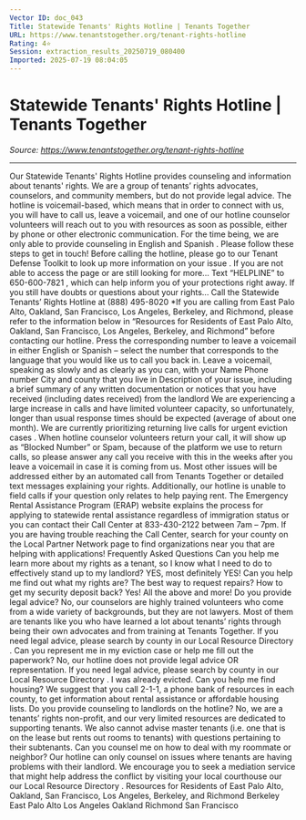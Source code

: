 ```yaml
---
Vector ID: doc_043
Title: Statewide Tenants' Rights Hotline | Tenants Together
URL: https://www.tenantstogether.org/tenant-rights-hotline
Rating: 4⭐
Session: extraction_results_20250719_080400
Imported: 2025-07-19 08:04:05
---
```


# Statewide Tenants' Rights Hotline | Tenants Together

_Source: https://www.tenantstogether.org/tenant-rights-hotline_

---

Our Statewide Tenants' Rights Hotline provides counseling and information about tenants' rights.
We are a group of tenants’ rights advocates, counselors, and community members, but do not provide legal advice.
The hotline is voicemail-based, which means that in order to connect with us, you will have to call us, leave a voicemail, and one of our hotline counselor volunteers will reach out to you with resources as soon as possible, either by phone or other electronic communication.
For the time being, we are only able to provide counseling in English and Spanish
.
Please follow these steps to get in touch!
Before calling the hotline, please go to our
Tenant Defense Toolkit
to look up more information on your issue
. If you are not able to access the page or are still looking for more...
Text “HELPLINE” to 650-600-7821
, which can help inform you of your protections right away. If you still have doubts or questions about your rights...
Call the Statewide Tenants’ Rights Hotline at (888) 495-8020
*If you are calling from East Palo Alto, Oakland, San Francisco, Los
Angeles, Berkeley, and Richmond, please refer to the information
below in “Resources for Residents of East Palo Alto, Oakland, San
Francisco, Los Angeles, Berkeley, and Richmond” before contacting our hotline.
Press the corresponding number to
leave a voicemail in either English or Spanish
– select the number that corresponds to the language that you would like us to call you back in.
Leave a voicemail, speaking as slowly and as clearly as you can, with your
Name
Phone number
City and county that you live in
Description of your issue, including a brief summary of any written documentation or notices that you have received (including dates received) from the landlord
We are experiencing a large increase in calls and have limited volunteer capacity, so unfortunately, longer than usual response times should be expected (average of about one month). We are currently prioritizing returning
live calls for urgent eviction cases
. When hotline counselor volunteers return your call, it will show up as “Blocked Number” or Spam, because of the platform we use to return calls, so please answer any call you receive with this in the weeks after you leave a voicemail in case it is coming from us. Most other issues will be addressed either by an automated call from Tenants Together or detailed text messages explaining your rights.
Additionally, our hotline is unable to field calls if your question only relates to help paying rent. The
Emergency Rental Assistance Program (ERAP) website
explains the process for applying to statewide rental assistance regardless of immigration status or you can contact their Call Center at 833-430-2122 between 7am – 7pm. If you are having trouble reaching the Call Center, search for your county on the
Local Partner Network page
to find organizations near you that are helping with applications!
Frequently Asked Questions
Can you help me learn more about my rights as a tenant, so I know what I need to do to effectively stand up to my landlord?
YES, most definitely YES!
Can you help me find out what my rights are? The best way to request repairs? How to get my security deposit back?
Yes! All the above and more!
Do you provide legal advice?
No, our counselors are highly trained volunteers who come from a wide variety of backgrounds, but they are not lawyers. Most of them are tenants like you who have learned a lot about tenants’ rights through being their own advocates and from training at Tenants Together. If you need legal advice, please search by county in our
Local Resource Directory
.
Can you represent me in my eviction case or help me fill out the paperwork?
No, our hotline does not provide legal advice OR representation. If you need legal advice, please search by county in our
Local Resource Directory
.
I was already evicted. Can you help me find housing?
We suggest that you call 2-1-1, a phone bank of resources in each county, to get information about rental assistance or affordable housing lists.
Do you provide counseling to landlords on the hotline?
No, we are a tenants’ rights non-profit, and our very limited resources are dedicated to supporting tenants. We also cannot advise master tenants (i.e. one that is on the lease but rents out rooms to tenants) with questions pertaining to their subtenants.
Can you counsel me on how to deal with my roommate or neighbor?
Our hotline can only counsel on issues where tenants are having problems with their landlord. We encourage you to seek a mediation service that might help address the conflict by visiting your local courthouse our our
Local Resource Directory
.
Resources for Residents of East Palo Alto, Oakland, San Francisco, Los Angeles, Berkeley, and Richmond
Berkeley
East Palo Alto
Los Angeles
Oakland
Richmond
San Francisco